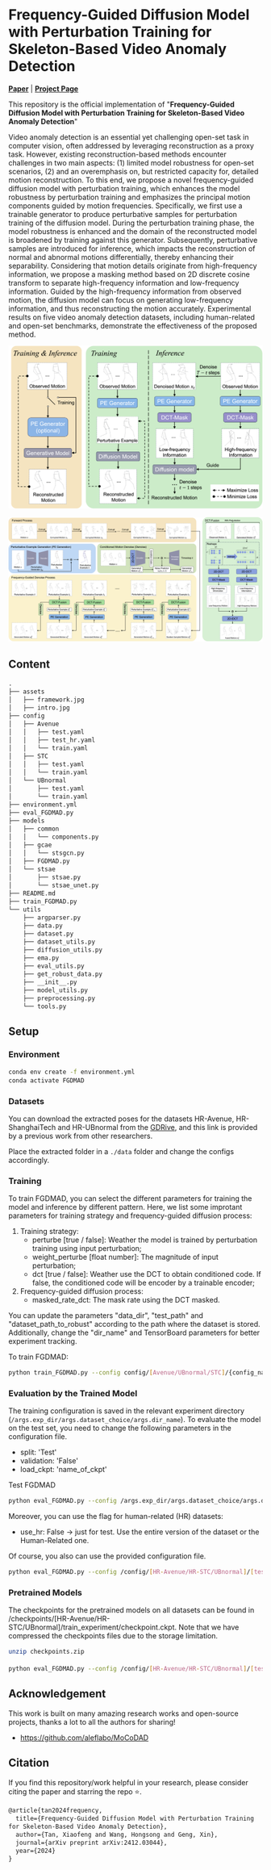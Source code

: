 # Frequency-Guided Diffusion Model with Perturbation Training for Skeleton-Based Video Anomaly Detection

[**Paper**](https://arxiv.org/abs/2412.03044) | [**Project Page**](https://sopo-motion.github.io/)

This repository is the official implementation of  "**Frequency-Guided Diffusion Model with Perturbation Training for Skeleton-Based Video Anomaly Detection**"

<!-- Visit our [**webpage**](https://www.pinlab.org/coskad) for more details. -->
Video anomaly detection is an essential yet challenging open-set task in computer vision, often addressed by leveraging reconstruction as a proxy task. However, existing reconstruction-based methods encounter challenges in two main aspects: (1) limited model robustness for open-set scenarios, (2) and an overemphasis on, but restricted capacity for, detailed motion reconstruction. To this end, we propose a novel frequency-guided diffusion model with perturbation training, which enhances the model robustness by perturbation training and emphasizes the principal motion components guided by motion frequencies. Specifically, we first use a trainable generator to produce perturbative samples for perturbation training of the diffusion model. During the perturbation training phase, the model robustness is enhanced and the domain of the reconstructed model is broadened by training against this generator. Subsequently, perturbative samples are introduced for inference, which impacts the reconstruction of normal and abnormal motions differentially, thereby enhancing their separability. Considering that motion details originate from high-frequency information, we propose a masking method based on 2D discrete cosine transform to separate high-frequency information and low-frequency information. Guided by the high-frequency information from observed motion, the diffusion model can focus on generating low-frequency information, and thus reconstructing the motion accurately. Experimental results on five video anomaly detection datasets, including human-related and open-set benchmarks, demonstrate the effectiveness of the proposed method. 

![teaser](assets/intro.png)

![teaser](assets/framework.png) 

## Content
```
.
├── assets
│   ├── framework.jpg
│   ├── intro.jpg
├── config
│   ├── Avenue
│   │   ├── test.yaml
│   │   ├── test_hr.yaml
│   │   └── train.yaml
│   ├── STC
│   │   ├── test.yaml
│   │   └── train.yaml
│   └── UBnormal
│       ├── test.yaml
│       └── train.yaml
├── environment.yml
├── eval_FGDMAD.py
├── models
│   ├── common
│   │   └── components.py
│   ├── gcae
│   │   └── stsgcn.py
│   ├── FGDMAD.py
│   └── stsae
│       ├── stsae.py
│       └── stsae_unet.py
├── README.md
├── train_FGDMAD.py
└── utils
    ├── argparser.py
    ├── data.py
    ├── dataset.py
    ├── dataset_utils.py
    ├── diffusion_utils.py
    ├── ema.py
    ├── eval_utils.py
    ├── get_robust_data.py
    ├── __init__.py
    ├── model_utils.py
    ├── preprocessing.py
    └── tools.py
```

## Setup
### Environment
```sh
conda env create -f environment.yml
conda activate FGDMAD
```

### Datasets
You can download the extracted poses for the datasets HR-Avenue, HR-ShanghaiTech and HR-UBnormal from the [GDRive](https://drive.google.com/drive/folders/1aUDiyi2FCc6nKTNuhMvpGG_zLZzMMc83?usp=drive_link), and this link is provided by a previous work from other researchers.

Place the extracted folder in a `./data` folder and change the configs accordingly.


### **Training** 

To train FGDMAD, you can select the different parameters for training the model and inference by different pattern. Here, we list some improtant parameters for training strategy and frequency-guided diffusion process:
1. Training strategy:
   - perturbe [true / false]: Weather the model is trained by perturbation training using input perturbation;
   - weight_perturbe [float number]: The magnitude of input perturbation;
   - dct [true / false]: Weather use the DCT to obtain conditioned code. If false, the conditioned code will be encoder by a trainable encoder;
2. Frequency-guided diffusion process:
    -  masked_rate_dct: The mask rate using the DCT masked.

You can update the parameters "data_dir", "test_path" and "dataset_path_to_robust" according to the path where the dataset is stored. Additionally, change the "dir_name" and TensorBoard parameters for better experiment tracking.

To train FGDMAD:
``` sh
python train_FGDMAD.py --config config/[Avenue/UBnormal/STC]/{config_name}.yaml
```


### **Evaluation by the Trained Model**
The training configuration is saved in the relevant experiment directory (`/args.exp_dir/args.dataset_choice/args.dir_name`). 
To evaluate the model on the test set, you need to change the following parameters in the configuration file. 

- split: 'Test'
- validation: 'False'
- load_ckpt: 'name_of_ckpt'

Test FGDMAD
```sh
python eval_FGDMAD.py --config /args.exp_dir/args.dataset_choice/args.dir_name/config.yaml
```
Moreover, you can use the flag for human-related (HR) datasets:
- use_hr: False -> just for test. Use the entire version of the dataset or the Human-Related one.

Of course, you also can use the provided configuration file.
```sh
python eval_FGDMAD.py --config /config/[HR-Avenue/HR-STC/UBnormal]/[test.yaml/test_hr.yaml]
```

### **Pretrained Models**

The checkpoints for the pretrained models on all datasets can be found in /checkpoints/[HR-Avenue/HR-STC/UBnormal]/train_experiment/checkpoint.ckpt. Note that we have compressed the checkpoints files due to the storage limitation.

```sh
unzip checkpoints.zip

python eval_FGDMAD.py --config /config/[HR-Avenue/HR-STC/UBnormal]/[test.yaml/test_hr.yaml]
```
## Acknowledgement

This work is built on many amazing research works and open-source projects, thanks a lot to all the authors for sharing!

- https://github.com/aleflabo/MoCoDAD

## Citation
If you find this repository/work helpful in your research, please consider citing the paper and starring the repo ⭐.

```
@article{tan2024frequency,
  title={Frequency-Guided Diffusion Model with Perturbation Training for Skeleton-Based Video Anomaly Detection},
  author={Tan, Xiaofeng and Wang, Hongsong and Geng, Xin},
  journal={arXiv preprint arXiv:2412.03044},
  year={2024}
}
```
